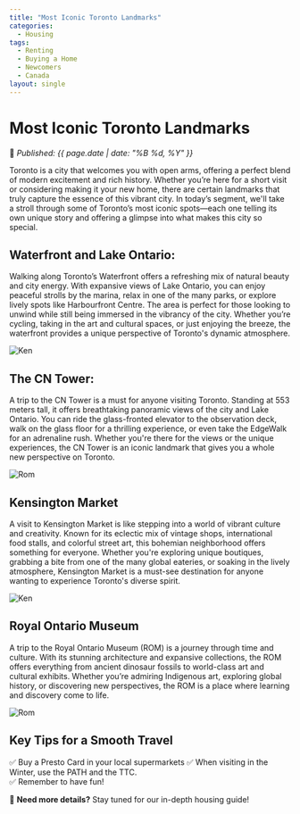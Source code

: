 ```yaml
---
title: "Most Iconic Toronto Landmarks"
categories:
  - Housing
tags:
  - Renting
  - Buying a Home
  - Newcomers
  - Canada
layout: single
---
```


# **Most Iconic Toronto Landmarks**   

📅 *Published: {{ page.date | date: "%B %d, %Y" }}*  

Toronto is a city that welcomes you with open arms, offering a perfect blend of modern excitement and rich history. Whether you’re here for a short visit or considering making it your new home, there are certain landmarks that truly capture the essence of this vibrant city. In today’s segment, we'll take a stroll through some of Toronto’s most iconic spots—each one telling its own unique story and offering a glimpse into what makes this city so special.

## **Waterfront and Lake Ontario:**
Walking along Toronto’s Waterfront offers a refreshing mix of natural beauty and city energy. With expansive views of Lake Ontario, you can enjoy peaceful strolls by the marina, relax in one of the many parks, or explore lively spots like Harbourfront Centre. The area is perfect for those looking to unwind while still being immersed in the vibrancy of the city. Whether you’re cycling, taking in the art and cultural spaces, or just enjoying the breeze, the waterfront provides a unique perspective of Toronto's dynamic atmosphere.

![Ken](https://thecanadashortcut.github.io//assets/images/Music.jpg)

## **The CN Tower:** 
A trip to the CN Tower is a must for anyone visiting Toronto. Standing at 553 meters tall, it offers breathtaking panoramic views of the city and Lake Ontario. You can ride the glass-fronted elevator to the observation deck, walk on the glass floor for a thrilling experience, or even take the EdgeWalk for an adrenaline rush. Whether you're there for the views or the unique experiences, the CN Tower is an iconic landmark that gives you a whole new perspective on Toronto.

![Rom](https://thecanadashortcut.github.io//assets/images/CN.jpeg)

## **Kensington Market**
A visit to Kensington Market is like stepping into a world of vibrant culture and creativity. Known for its eclectic mix of vintage shops, international food stalls, and colorful street art, this bohemian neighborhood offers something for everyone. Whether you're exploring unique boutiques, grabbing a bite from one of the many global eateries, or soaking in the lively atmosphere, Kensington Market is a must-see destination for anyone wanting to experience Toronto's diverse spirit.

![Ken](https://thecanadashortcut.github.io//assets/images/Ken.webp)

## **Royal Ontario Museum**
A trip to the Royal Ontario Museum (ROM) is a journey through time and culture. With its stunning architecture and expansive collections, the ROM offers everything from ancient dinosaur fossils to world-class art and cultural exhibits. Whether you’re admiring Indigenous art, exploring global history, or discovering new perspectives, the ROM is a place where learning and discovery come to life.

![Rom](https://thecanadashortcut.github.io//assets/images/ROM.webp)

## **Key Tips for a Smooth Travel**  
✅ Buy a Presto Card in your local supermarkets 
✅ When visiting in the Winter, use the PATH and the TTC.  
✅ Remember to have fun!  

📍 **Need more details?** Stay tuned for our in-depth housing guide!  
